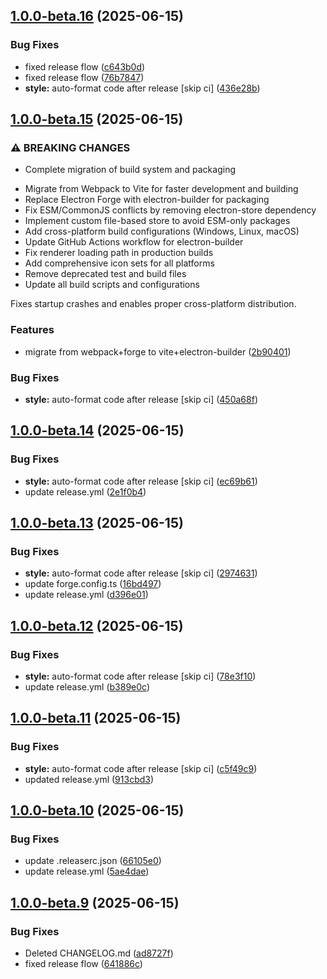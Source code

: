 ## [1.0.0-beta.16](https://github.com/thevladbog/cider-code-app/compare/v1.0.0-beta.15...v1.0.0-beta.16) (2025-06-15)

### Bug Fixes

- fixed release flow ([c643b0d](https://github.com/thevladbog/cider-code-app/commit/c643b0d2debe110630518cdac0bce2206bebfe75))
- fixed release flow ([76b7847](https://github.com/thevladbog/cider-code-app/commit/76b784764ca389c36983d01d5b4b298b80a138f5))
- **style:** auto-format code after release [skip ci] ([436e28b](https://github.com/thevladbog/cider-code-app/commit/436e28bcf0936fcd2285b593a6280ceeb4f41eac))

## [1.0.0-beta.15](https://github.com/thevladbog/cider-code-app/compare/v1.0.0-beta.14...v1.0.0-beta.15) (2025-06-15)

### ⚠ BREAKING CHANGES

- Complete migration of build system and packaging

* Migrate from Webpack to Vite for faster development and building
* Replace Electron Forge with electron-builder for packaging
* Fix ESM/CommonJS conflicts by removing electron-store dependency
* Implement custom file-based store to avoid ESM-only packages
* Add cross-platform build configurations (Windows, Linux, macOS)
* Update GitHub Actions workflow for electron-builder
* Fix renderer loading path in production builds
* Add comprehensive icon sets for all platforms
* Remove deprecated test and build files
* Update all build scripts and configurations

Fixes startup crashes and enables proper cross-platform distribution.

### Features

- migrate from webpack+forge to vite+electron-builder ([2b90401](https://github.com/thevladbog/cider-code-app/commit/2b904013c0a33d192d0f28c27b2ad22412e47edd))

### Bug Fixes

- **style:** auto-format code after release [skip ci] ([450a68f](https://github.com/thevladbog/cider-code-app/commit/450a68f6c311c0aa88f9f8839b108c215ca9b0f9))

## [1.0.0-beta.14](https://github.com/thevladbog/cider-code-app/compare/v1.0.0-beta.13...v1.0.0-beta.14) (2025-06-15)

### Bug Fixes

- **style:** auto-format code after release [skip ci] ([ec69b61](https://github.com/thevladbog/cider-code-app/commit/ec69b61f91c826d76a727f89a6b7d90b00b163a8))
- update release.yml ([2e1f0b4](https://github.com/thevladbog/cider-code-app/commit/2e1f0b45a29af1d5273d356478ea2be265c01603))

## [1.0.0-beta.13](https://github.com/thevladbog/cider-code-app/compare/v1.0.0-beta.12...v1.0.0-beta.13) (2025-06-15)

### Bug Fixes

- **style:** auto-format code after release [skip ci] ([2974631](https://github.com/thevladbog/cider-code-app/commit/29746317ca34acabcc491993ea9e241e52e39dd6))
- update forge.config.ts ([16bd497](https://github.com/thevladbog/cider-code-app/commit/16bd497c0c6c42414e0170e0a45370b4c3184f17))
- update release.yml ([d396e01](https://github.com/thevladbog/cider-code-app/commit/d396e01f819bc0253942a713c6cf54e98ea9e4df))

## [1.0.0-beta.12](https://github.com/thevladbog/cider-code-app/compare/v1.0.0-beta.11...v1.0.0-beta.12) (2025-06-15)

### Bug Fixes

- **style:** auto-format code after release [skip ci] ([78e3f10](https://github.com/thevladbog/cider-code-app/commit/78e3f10441b1901f5daa55432ec5c85ce7223054))
- update release.yml ([b389e0c](https://github.com/thevladbog/cider-code-app/commit/b389e0c2d08cb1956b885d5e34847490d76fd5d2))

## [1.0.0-beta.11](https://github.com/thevladbog/cider-code-app/compare/v1.0.0-beta.10...v1.0.0-beta.11) (2025-06-15)

### Bug Fixes

- **style:** auto-format code after release [skip ci] ([c5f49c9](https://github.com/thevladbog/cider-code-app/commit/c5f49c93459bb54c6f1525aa527d1c67c60ffc9f))
- updated release.yml ([913cbd3](https://github.com/thevladbog/cider-code-app/commit/913cbd3906cc36d3e3215f303c8f6e3b479074a5))

## [1.0.0-beta.10](https://github.com/thevladbog/cider-code-app/compare/v1.0.0-beta.9...v1.0.0-beta.10) (2025-06-15)

### Bug Fixes

- update .releaserc.json ([66105e0](https://github.com/thevladbog/cider-code-app/commit/66105e06e05273f19e4044ab3f370596b89a5d55))
- update release.yml ([5ae4dae](https://github.com/thevladbog/cider-code-app/commit/5ae4daed9fa80bbb75b1ab7661e9996bbcec33d8))

## [1.0.0-beta.9](https://github.com/thevladbog/cider-code-app/compare/v1.0.0-beta.8...v1.0.0-beta.9) (2025-06-15)

### Bug Fixes

- Deleted CHANGELOG.md ([ad8727f](https://github.com/thevladbog/cider-code-app/commit/ad8727fdf16e321ae8f6d18129edec05bcfa0d2e))
- fixed release flow ([641886c](https://github.com/thevladbog/cider-code-app/commit/641886c3b08c205ae895b025808ead2a5c9376a4))
